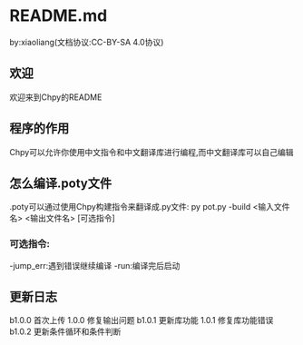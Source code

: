 # README.md
by:xiaoliang(文档协议:CC-BY-SA 4.0协议)
## 欢迎
欢迎来到Chpy的README
## 程序的作用
Chpy可以允许你使用中文指令和中文翻译库进行编程,而中文翻译库可以自己编辑
## 怎么编译.poty文件
.poty可以通过使用Chpy构建指令来翻译成.py文件:
py pot.py -build <输入文件名> <输出文件名> [可选指令]
### 可选指令:
-jump_err:遇到错误继续编译
-run:编译完后启动
## 更新日志
b1.0.0 首次上传
1.0.0 修复输出问题
b1.0.1 更新库功能
1.0.1 修复库功能错误
b1.0.2 更新条件循环和条件判断
